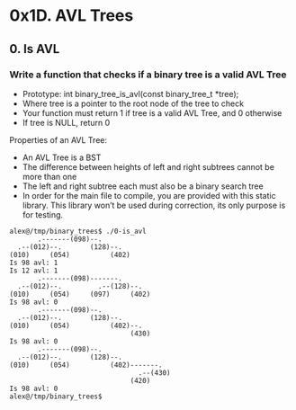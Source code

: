 # 0x1D. AVL Trees
## 0. Is AVL
### Write a function that checks if a binary tree is a valid AVL Tree
- Prototype: int binary_tree_is_avl(const binary_tree_t *tree);
- Where tree is a pointer to the root node of the tree to check
- Your function must return 1 if tree is a valid AVL Tree, and 0 otherwise
- If tree is NULL, return 0

Properties of an AVL Tree:
- An AVL Tree is a BST
- The difference between heights of left and right subtrees cannot be more than one
- The left and right subtree each must also be a binary search tree
- In order for the main file to compile, you are provided with this static library. This library won’t be used during correction, its only purpose is for testing.
```
alex@/tmp/binary_trees$ ./0-is_avl
       .-------(098)--.
  .--(012)--.       (128)--.
(010)     (054)          (402)
Is 98 avl: 1
Is 12 avl: 1
       .-------(098)-------.
  .--(012)--.         .--(128)--.
(010)     (054)     (097)     (402)
Is 98 avl: 0
       .-------(098)--.
  .--(012)--.       (128)--.
(010)     (054)          (402)--.
                              (430)
Is 98 avl: 0
       .-------(098)--.
  .--(012)--.       (128)--.
(010)     (054)          (402)-------.
                                .--(430)
                              (420)
Is 98 avl: 0
alex@/tmp/binary_trees$
```
